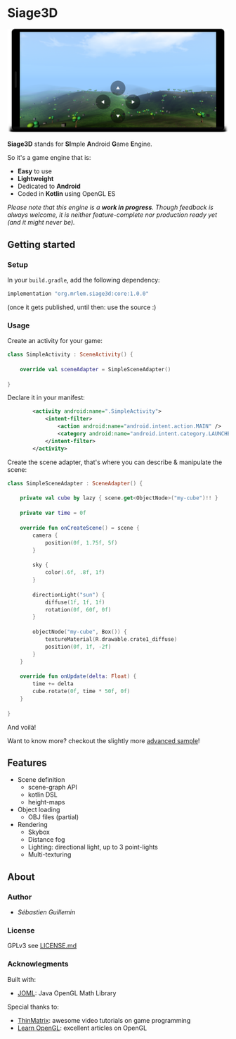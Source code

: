 # Siage3D

![Screenshot](doc/screenshot.png)

**Siage3D** stands for **SI**mple **A**ndroid **G**ame **E**ngine.

So it's a game engine that is:

* **Easy** to use
* **Lightweight**
* Dedicated to **Android**
* Coded in **Kotlin** using OpenGL ES

_Please note that this engine is a **work in progress**. Though feedback is always welcome, it is neither feature-complete nor production ready yet (and it might never be)._

## Getting started

### Setup

In your `build.gradle`, add the following dependency:

```groovy
implementation "org.mrlem.siage3d:core:1.0.0"
```

(once it gets published, until then: use the source :)

### Usage

Create an activity for your game:

```Kotlin
class SimpleActivity : SceneActivity() {

    override val sceneAdapter = SimpleSceneAdapter()

}
```

Declare it in your manifest:

```xml
        <activity android:name=".SimpleActivity">
            <intent-filter>
                <action android:name="android.intent.action.MAIN" />
                <category android:name="android.intent.category.LAUNCHER" />
            </intent-filter>
        </activity>
```

Create the scene adapter, that's where you can describe & manipulate the scene:

```kotlin
class SimpleSceneAdapter : SceneAdapter() {

    private val cube by lazy { scene.get<ObjectNode>("my-cube")!! }

    private var time = 0f

    override fun onCreateScene() = scene {
        camera {
            position(0f, 1.75f, 5f)
        }

        sky {
            color(.6f, .8f, 1f)
        }

        directionLight("sun") {
            diffuse(1f, 1f, 1f)
            rotation(0f, 60f, 0f)
        }

        objectNode("my-cube", Box()) {
            textureMaterial(R.drawable.crate1_diffuse)
            position(0f, 1f, -2f)
        }
    }

    override fun onUpdate(delta: Float) {
        time += delta
        cube.rotate(0f, time * 50f, 0f)
    }

}
```

And voilà!

Want to know more? checkout the slightly more [advanced sample](sample/src/main/java/org/mrlem/siage3d/sample/AdvancedSceneAdapter.kt)!

## Features

* Scene definition
  - scene-graph API
  - kotlin DSL
  - height-maps
* Object loading
  - OBJ files (partial)
* Rendering
  - Skybox
  - Distance fog
  - Lighting: directional light, up to 3 point-lights
  - Multi-texturing

## About

### Author

* *Sébastien Guillemin*

### License

GPLv3 see [LICENSE.md](LICENSE.md)

### Acknowlegments

Built with:

* [JOML](https://github.com/JOML-CI/JOML): Java OpenGL Math Library

Special thanks to:

* [ThinMatrix](https://www.youtube.com/user/ThinMatrix): awesome video tutorials on game programming
* [Learn OpenGL](https://learnopengl.com): excellent articles on OpenGL
